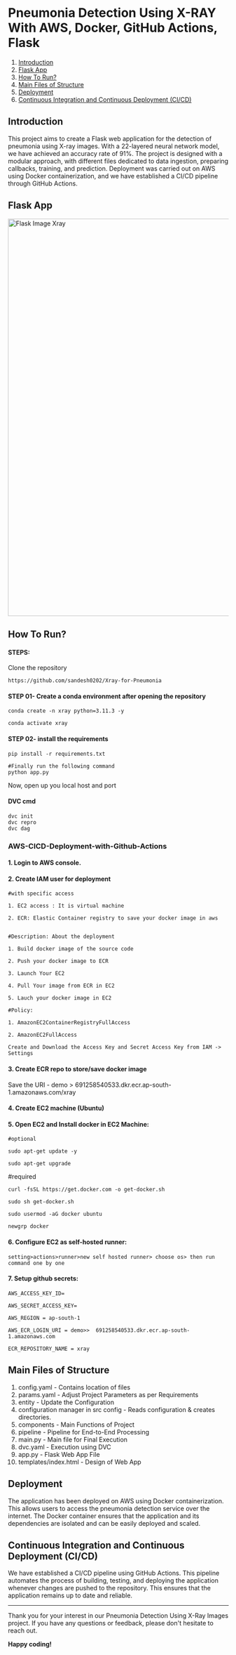 # Pneumonia Detection Using X-RAY With AWS, Docker, GitHub Actions, Flask

1. [Introduction](#introduction)
2. [Flask App](#flask-app)
3. [How To Run?](#how-to-run)
4. [Main Files of Structure](#main-files-of-structure)
5. [Deployment](#deployment)
6. [Continuous Integration and Continuous Deployment (CI/CD)](#continuous-integration-and-continuous-deployment-cicd)

## Introduction

This project aims to create a Flask web application for the detection of pneumonia using X-ray images. With a 22-layered neural network model, we have achieved an accuracy rate of 91%. The project is designed with a modular approach, with different files dedicated to data ingestion, preparing callbacks, training, and prediction. Deployment was carried out on AWS using Docker containerization, and we have established a CI/CD pipeline through GitHub Actions.


## Flask App
<img width="905" alt="Flask Image Xray" src="https://github.com/sandesh0202/Xray-for-Pneumonia/assets/74035326/4e65bd5a-d7bf-4502-bdb5-7d12ce3bb99d">

## How To Run?
#### STEPS:
Clone the repository
```
https://github.com/sandesh0202/Xray-for-Pneumonia
```

#### STEP 01- Create a conda environment after opening the repository
```
conda create -n xray python=3.11.3 -y
```
```
conda activate xray
```
#### STEP 02- install the requirements
```
pip install -r requirements.txt
```
```
#Finally run the following command
python app.py
```
Now, open up you local host and port
#### DVC cmd
```
dvc init
dvc repro
dvc dag
```

### AWS-CICD-Deployment-with-Github-Actions
#### 1. Login to AWS console.
#### 2. Create IAM user for deployment
```
#with specific access

1. EC2 access : It is virtual machine

2. ECR: Elastic Container registry to save your docker image in aws


#Description: About the deployment

1. Build docker image of the source code

2. Push your docker image to ECR

3. Launch Your EC2 

4. Pull Your image from ECR in EC2

5. Lauch your docker image in EC2

#Policy:

1. AmazonEC2ContainerRegistryFullAccess

2. AmazonEC2FullAccess

Create and Download the Access Key and Secret Access Key from IAM -> Settings
```
#### 3. Create ECR repo to store/save docker image
Save the URI - demo > 691258540533.dkr.ecr.ap-south-1.amazonaws.com/xray
#### 4. Create EC2 machine (Ubuntu)
#### 5. Open EC2 and Install docker in EC2 Machine:
```
#optional

sudo apt-get update -y

sudo apt-get upgrade
```
#required
```
curl -fsSL https://get.docker.com -o get-docker.sh
```
```
sudo sh get-docker.sh
```
```
sudo usermod -aG docker ubuntu
```
```
newgrp docker
```
#### 6. Configure EC2 as self-hosted runner:
```
setting>actions>runner>new self hosted runner> choose os> then run command one by one
```
#### 7. Setup github secrets:
```
AWS_ACCESS_KEY_ID=

AWS_SECRET_ACCESS_KEY=

AWS_REGION = ap-south-1

AWS_ECR_LOGIN_URI = demo>>  691258540533.dkr.ecr.ap-south-1.amazonaws.com

ECR_REPOSITORY_NAME = xray
```

## Main Files of Structure 

1. config.yaml - Contains location of files 
2. params.yaml - Adjust Project Parameters as per Requirements 
3. entity - Update the Configuration 
4. configuration manager in src config - Reads configuration & creates directories.
5. components - Main Functions of Project
6. pipeline - Pipeline for End-to-End Processing
7. main.py - Main file for Final Execution
8. dvc.yaml - Execution using DVC
9. app.py - Flask Web App File
10. templates/index.html - Design of Web App

## Deployment
The application has been deployed on AWS using Docker containerization. This allows users to access the pneumonia detection service over the internet. The Docker container ensures that the application and its dependencies are isolated and can be easily deployed and scaled.

## Continuous Integration and Continuous Deployment (CI/CD)
We have established a CI/CD pipeline using GitHub Actions. This pipeline automates the process of building, testing, and deploying the application whenever changes are pushed to the repository. This ensures that the application remains up to date and reliable.

---

Thank you for your interest in our Pneumonia Detection Using X-Ray Images project. If you have any questions or feedback, please don't hesitate to reach out.

**Happy coding!**